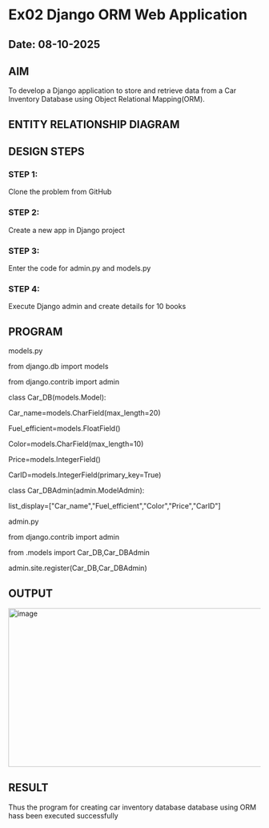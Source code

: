 # Ex02 Django ORM Web Application
## Date: 08-10-2025

## AIM
To develop a Django application to store and retrieve data from a Car Inventory Database using Object Relational Mapping(ORM).

## ENTITY RELATIONSHIP DIAGRAM



## DESIGN STEPS

### STEP 1:
Clone the problem from GitHub

### STEP 2:
Create a new app in Django project

### STEP 3:
Enter the code for admin.py and models.py

### STEP 4:
Execute Django admin and create details for 10 books

## PROGRAM
models.py

from django.db import models

from django.contrib import admin

class Car_DB(models.Model):

 Car_name=models.CharField(max_length=20)
  
 Fuel_efficient=models.FloatField()
  
 Color=models.CharField(max_length=10)
  
 Price=models.IntegerField()
  
 CarID=models.IntegerField(primary_key=True)
  
class Car_DBAdmin(admin.ModelAdmin):

 list_display=["Car_name","Fuel_efficient","Color","Price","CarID"]

admin.py

from django.contrib import admin

from .models import Car_DB,Car_DBAdmin

admin.site.register(Car_DB,Car_DBAdmin)


## OUTPUT
<img width="1280" height="317" alt="image" src="https://github.com/user-attachments/assets/74e3a3b9-2fcd-49a4-a581-21daa2ad868e" />



## RESULT
Thus the program for creating car inventory database database using ORM hass been executed successfully
